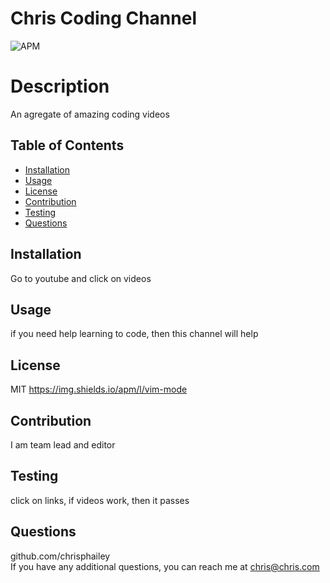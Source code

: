 # Chris Coding Channel
![APM](https://img.shields.io/apm/l/vim-mode)
  # Description
  An agregate of amazing coding videos
  ## Table of Contents
  * [Installation](#installation)
  * [Usage](#usage)
  * [License](#license)
  * [Contribution](#contribution)
  * [Testing](#testing)
  * [Questions](#questions)
  ## Installation
  Go to youtube and click on videos
  ## Usage
  if you need help learning to code, then this channel will help
  ## License
  MIT
  https://img.shields.io/apm/l/vim-mode
  ## Contribution
  I am team lead and editor
  ## Testing
  click on links, if videos work, then it passes
  ## Questions
  github.com/chrisphailey\
  If you have any additional questions, you can reach me at chris@chris.com


